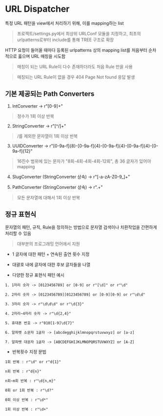 
# URL Dispatcher

특정 URL 패턴을 view에서 처리하기 위해, 이를 mapping하는 list 

> 프로젝트/settings.py에서 최상위 URLConf 모듈을 지정하고, 최초의 urlpatterns로부터 include를 통해 TREE 구조로 확장

HTTP 요청이 들어올 때마다 등록된 urlpatterns 상의 mapping list를 처음부터 순차적으로 훓으며 URL 매칭을 시도함

> 매칭이 되는 URL Rule이 다수 존재하더라도 처음 Rule 만을 사용

> 매칭되는 URL Rule이 없을 경우 404 Page Not found 응답 발생

## 기본 제공되는 Path Converters

1. IntConverter -> r"[0-9]+"

> 정수가 1회 이상 반복

2. StringConverter ->  r"[^/]+"

> /를 제외한 문자열이 1회 이상 반복

3. UUIDConverter -> r"[0-9a-f]{8}-[0-9a-f]{4}-[0-9a-f]{4}-[0-9a-f]{4}-[0-9a-f]{12}"

> 16진수 범위에 있는 문자가 "8회-4회-4회-4회-12회", 총 36 글자가 있어야 mapping

4. SlugConverter (StringConverter 상속) -> r"[-a-zA-Z0-9_]+"

5. PathConverter (StringConverter 상속) -> r".+"

> 모든 문자열에 대해서 1회 이상 반복

## 정규 표현식

문자열의 패턴, 규칙, Rule을 정의하는 방법으로 문자열 검색이나 치환작업을 간편하게 처리할 수 있음

> 대부분의 프로그래밍 언어에서 지원

- 1 글자에 대한 패턴 + 연속된 출연 횟수 지정

- 대괄호 내에 글자에 대한 후보 글자들을 나열

* 다양한 정규 표현식 패턴 예시

```
1. 1자리 숫자 -> [0123456789] or [0-9] or r"[\d]" or r"\d"

2. 2자리 숫자 -> [0123456789][0123456789] or [0-9][0-9] or r"\d\d"

3. 3자리 숫자 -> r"\d\d\d" or r"\d{3}"

4. 2자리~4자리 숫자 -> r"\d{2,4}"

5. 휴대폰 번호 -> r"010[1-9]\d{7}"

6. 알파벳 소문자 1글자 -> [abcdegghijklmnopqrstuvwxyz] or [a-z]

7. 알파벳 대문자 1글자 -> [ABCDEFGHIJKLMNOPQRSTUVWXYZ] or [A-Z]
```

* 반복횟수 지정 문법

```
1회 반복 : r"\d" or r"d{1}"

n회 반복 : r"d{n}"

n회~m회 반복 : r"\d{n,m}"

0회 or 1회 반복 : r"\d?"

0회 이상 반복 : r"\d*"

1회 이상 반복 : r"\d+"
```




